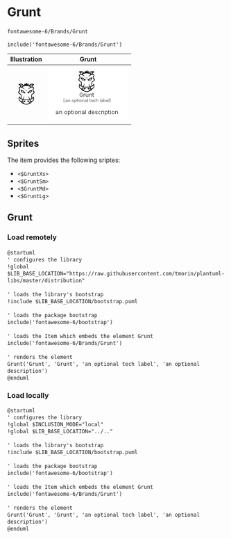 # Grunt


```text
fontawesome-6/Brands/Grunt
```

```text
include('fontawesome-6/Brands/Grunt')
```



| Illustration | Grunt |
| :---: | :---: |
| ![illustration for Illustration](../../fontawesome-6/Brands/Grunt.png) | ![illustration for Grunt](../../fontawesome-6/Brands/Grunt.Local.png) |



## Sprites
The item provides the following sriptes:

- `<$GruntXs>`
- `<$GruntSm>`
- `<$GruntMd>`
- `<$GruntLg>`





## Grunt

### Load remotely
```plantuml
@startuml
' configures the library
!global $LIB_BASE_LOCATION="https://raw.githubusercontent.com/tmorin/plantuml-libs/master/distribution"

' loads the library's bootstrap
!include $LIB_BASE_LOCATION/bootstrap.puml

' loads the package bootstrap
include('fontawesome-6/bootstrap')

' loads the Item which embeds the element Grunt
include('fontawesome-6/Brands/Grunt')

' renders the element
Grunt('Grunt', 'Grunt', 'an optional tech label', 'an optional description')
@enduml
```

### Load locally
```plantuml
@startuml
' configures the library
!global $INCLUSION_MODE="local"
!global $LIB_BASE_LOCATION="../.."

' loads the library's bootstrap
!include $LIB_BASE_LOCATION/bootstrap.puml

' loads the package bootstrap
include('fontawesome-6/bootstrap')

' loads the Item which embeds the element Grunt
include('fontawesome-6/Brands/Grunt')

' renders the element
Grunt('Grunt', 'Grunt', 'an optional tech label', 'an optional description')
@enduml
```


